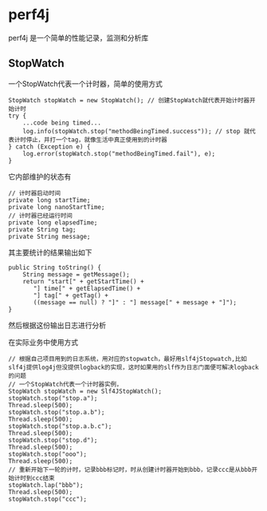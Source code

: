 # perf4j

perf4j 是一个简单的性能记录，监测和分析库

## StopWatch

一个StopWatch代表一个计时器，简单的使用方式

    StopWatch stopWatch = new StopWatch(); // 创建StopWatch就代表开始计时器开始计时
    try {
        ...code being timed...
        log.info(stopWatch.stop("methodBeingTimed.success")); // stop 就代表计时停止，并打一个tag，就像生活中真正使用到的计时器
    } catch (Exception e) {
        log.error(stopWatch.stop("methodBeingTimed.fail"), e);
    }

它内部维护的状态有
    
    // 计时器启动时间
    private long startTime;
    private long nanoStartTime;
    // 计时器已经运行时间
    private long elapsedTime;
    private String tag;
    private String message;    

其主要统计的结果输出如下

    public String toString() {
        String message = getMessage();
        return "start[" + getStartTime() +
           "] time[" + getElapsedTime() +
           "] tag[" + getTag() +
           ((message == null) ? "]" : "] message[" + message + "]");
    }

然后根据这份输出日志进行分析
    

在实际业务中使用方式
    
    // 根据自己项目用到的日志系统，用对应的stopwatch，最好用slf4jStopwatch,比如slf4j提供log4j但没提供logback的实现，这时如果用的slf作为日志门面便可解决logback的问题
    // 一个StopWatch代表一个计时器实例，
    StopWatch stopWatch = new Slf4JStopWatch();
    stopWatch.stop("stop.a");
    Thread.sleep(500);
    stopWatch.stop("stop.a.b");
    Thread.sleep(500);
    stopWatch.stop("stop.a.b.c");
    Thread.sleep(500);
    stopWatch.stop("stop.d");
    Thread.sleep(500);
    stopWatch.stop("ooo");
    Thread.sleep(500);
    // 重新开始下一轮的计时，记录bbb标记时，时从创建计时器开始到bbb，记录ccc是从bbb开始计时到ccc结束
    stopWatch.lap("bbb");
    Thread.sleep(500);
    stopWatch.stop("ccc");     
    
    